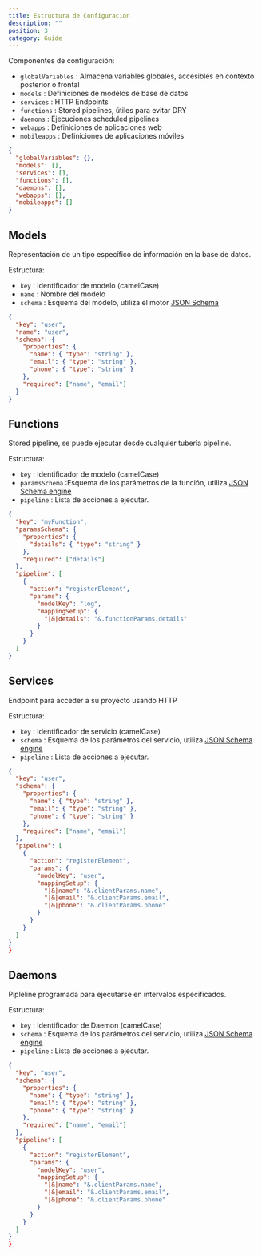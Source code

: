 ```yaml
---
title: Estructura de Configuración
description: ""
position: 3
category: Guide
---
```


Componentes de configuración:

- `globalVariables` : Almacena variables globales, accesibles en contexto posterior o frontal
- `models` : Definiciones de modelos de base de datos
- `services` : HTTP Endpoints
- `functions` : Stored pipelines, útiles para evitar DRY
- `daemons` : Ejecuciones scheduled pipelines
- `webapps` : Definiciones de aplicaciones web
- `mobileapps` : Definiciones de aplicaciones móviles

```json
{
  "globalVariables": {},
  "models": [],
  "services": [],
  "functions": [],
  "daemons": [],
  "webapps": [],
  "mobileapps": []
}
```

## Models

Representación de un tipo específico de información en la base de datos.

Estructura:

- `key` : Identificador de modelo (camelCase)
- `name` : Nombre del modelo
- `schema` : Esquema del modelo, utiliza el motor [JSON Schema](https://json-schema.org)

```json
{
  "key": "user",
  "name": "user",
  "schema": {
    "properties": {
      "name": { "type": "string" },
      "email": { "type": "string" },
      "phone": { "type": "string" }
    },
    "required": ["name", "email"]
  }
}
```

## Functions

Stored pipeline, se puede ejecutar desde cualquier tubería pipeline.

Estructura:

- `key` : Identificador de modelo (camelCase)
- `paramsSchema` :Esquema de los parámetros de la función, utiliza [JSON Schema engine](https://json-schema.org)
- `pipeline` : Lista de acciones a ejecutar.

```json
{
  "key": "myFunction",
  "paramsSchema": {
    "properties": {
      "details": { "type": "string" }
    },
    "required": ["details"]
  },
  "pipeline": [
    {
      "action": "registerElement",
      "params": {
        "modelKey": "log",
        "mappingSetup": {
          "|&|details": "&.functionParams.details"
        }
      }
    }
  ]
}
```

## Services

Endpoint para acceder a su proyecto usando HTTP

Estructura:

- `key` : Identificador de servicio (camelCase)
- `schema` : Esquema de los parámetros del servicio, utiliza [JSON Schema engine](https://json-schema.org)
- `pipeline` : Lista de acciones a ejecutar.

```json
{
  "key": "user",
  "schema": {
    "properties": {
      "name": { "type": "string" },
      "email": { "type": "string" },
      "phone": { "type": "string" }
    },
    "required": ["name", "email"]
  },
  "pipeline": [
    {
      "action": "registerElement",
      "params": {
        "modelKey": "user",
        "mappingSetup": {
          "|&|name": "&.clientParams.name",
          "|&|email": "&.clientParams.email",
          "|&|phone": "&.clientParams.phone"
        }
      }
    }
  ]
}
}
```

## Daemons

Pipleline programada para ejecutarse en intervalos especificados.

Estructura:

- `key` : Identificador de Daemon (camelCase)
- `schema` : Esquema de los parámetros del servicio, utiliza [JSON Schema engine](https://json-schema.org)
- `pipeline` : Lista de acciones a ejecutar.

```json
{
  "key": "user",
  "schema": {
    "properties": {
      "name": { "type": "string" },
      "email": { "type": "string" },
      "phone": { "type": "string" }
    },
    "required": ["name", "email"]
  },
  "pipeline": [
    {
      "action": "registerElement",
      "params": {
        "modelKey": "user",
        "mappingSetup": {
          "|&|name": "&.clientParams.name",
          "|&|email": "&.clientParams.email",
          "|&|phone": "&.clientParams.phone"
        }
      }
    }
  ]
}
}
```
